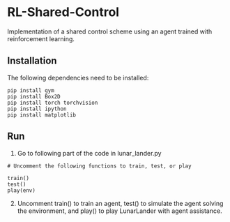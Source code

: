 # RL-Shared-Control
Implementation of a shared control scheme using an agent trained with reinforcement learning.

## Installation

The following dependencies need to be installed:

```
pip install gym
pip install Box2D
pip install torch torchvision
pip install ipython
pip install matplotlib
```

## Run 

1. Go to following part of the code in lunar_lander.py

```
# Uncomment the following functions to train, test, or play

train()
test()
play(env)
```

2. Uncomment train() to train an agent, test() to simulate the agent solving the environment, and play() to play LunarLander with agent assistance.
